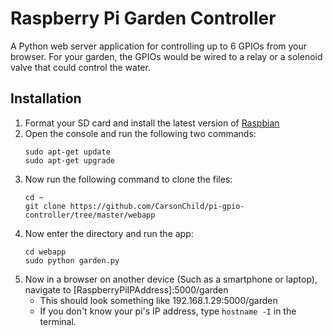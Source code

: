 # Raspberry Pi Garden Controller
A Python web server application for controlling up to 6 GPIOs from your browser. For your garden, the GPIOs would be wired to a relay or a solenoid valve that could control the water.
## Installation
1. Format your SD card and install the latest version of [Raspbian](https://www.raspberrypi.org/downloads/raspbian/)
2. Open the console and run the following two commands:
    ```
    sudo apt-get update
    sudo apt-get upgrade
    ```
3. Now run the following command to clone the files:
    ```
    cd ~
    git clone https://github.com/CarsonChild/pi-gpio-controller/tree/master/webapp
    ```
4. Now enter the directory and run the app:
    ```
    cd webapp
    sudo python garden.py
    ```
5. Now in a browser on another device (Such as a smartphone or laptop), navigate to [RaspberryPiIPAddress]:5000/garden 
   - This should look something like 192.168.1.29:5000/garden 
   - If you don't know your pi's IP address, type `hostname -I` in the terminal.
